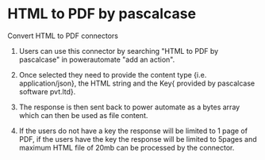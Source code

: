 # HTML to PDF by pascalcase
Convert HTML to PDF connectors

1. Users can use this connector by searching "HTML to PDF by pascalcase" in powerautomate "add an action".

2. Once selected they need to provide the content type {i.e. application/json}, the HTML string and the Key{ provided by pascalcase software pvt.ltd}.

3. The response is then sent back to power automate as a bytes array which can then be used as file content.

4. If the users do not have a key the response will be limited to 1 page of PDF, if the users have the key the response will be limited to 5pages and maximum HTML file of 20mb can be processed by the connector.
